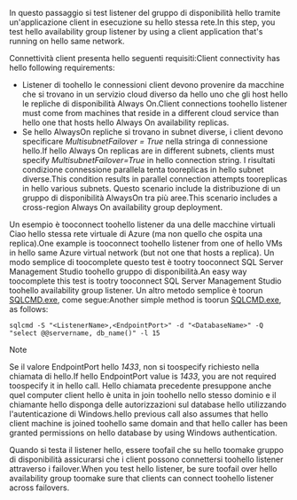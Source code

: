<span data-ttu-id="c1795-101">In questo passaggio si test listener del gruppo di disponibilità hello tramite un'applicazione client in esecuzione su hello stessa rete.</span><span class="sxs-lookup"><span data-stu-id="c1795-101">In this step, you test hello availability group listener by using a client application that's running on hello same network.</span></span>

<span data-ttu-id="c1795-102">Connettività client presenta hello seguenti requisiti:</span><span class="sxs-lookup"><span data-stu-id="c1795-102">Client connectivity has hello following requirements:</span></span>

* <span data-ttu-id="c1795-103">Listener di toohello le connessioni client devono provenire da macchine che si trovano in un servizio cloud diverso da hello uno che gli host hello le repliche di disponibilità Always On.</span><span class="sxs-lookup"><span data-stu-id="c1795-103">Client connections toohello listener must come from machines that reside in a different cloud service than hello one that hosts hello Always On availability replicas.</span></span>
* <span data-ttu-id="c1795-104">Se hello AlwaysOn repliche si trovano in subnet diverse, i client devono specificare *MultisubnetFailover = True* nella stringa di connessione hello.</span><span class="sxs-lookup"><span data-stu-id="c1795-104">If hello Always On replicas are in different subnets, clients must specify *MultisubnetFailover=True* in hello connection string.</span></span> <span data-ttu-id="c1795-105">I risultati condizione connessione parallela tenta tooreplicas in hello subnet diverse.</span><span class="sxs-lookup"><span data-stu-id="c1795-105">This condition results in parallel connection attempts tooreplicas in hello various subnets.</span></span> <span data-ttu-id="c1795-106">Questo scenario include la distribuzione di un gruppo di disponibilità AlwaysOn tra più aree.</span><span class="sxs-lookup"><span data-stu-id="c1795-106">This scenario includes a cross-region Always On availability group deployment.</span></span>

<span data-ttu-id="c1795-107">Un esempio è tooconnect toohello listener da una delle macchine virtuali Ciao hello stessa rete virtuale di Azure (ma non quello che ospita una replica).</span><span class="sxs-lookup"><span data-stu-id="c1795-107">One example is tooconnect toohello listener from one of hello VMs in hello same Azure virtual network (but not one that hosts a replica).</span></span> <span data-ttu-id="c1795-108">Un modo semplice di toocomplete questo test è tootry tooconnect SQL Server Management Studio toohello gruppo di disponibilità.</span><span class="sxs-lookup"><span data-stu-id="c1795-108">An easy way toocomplete this test is tootry tooconnect SQL Server Management Studio toohello availability group listener.</span></span> <span data-ttu-id="c1795-109">Un altro metodo semplice è toorun [SQLCMD.exe](https://technet.microsoft.com/library/ms162773.aspx), come segue:</span><span class="sxs-lookup"><span data-stu-id="c1795-109">Another simple method is toorun [SQLCMD.exe](https://technet.microsoft.com/library/ms162773.aspx), as follows:</span></span>

    sqlcmd -S "<ListenerName>,<EndpointPort>" -d "<DatabaseName>" -Q "select @@servername, db_name()" -l 15

> [!NOTE]
> <span data-ttu-id="c1795-110">Se il valore EndpointPort hello *1433*, non si toospecify richiesto nella chiamata di hello.</span><span class="sxs-lookup"><span data-stu-id="c1795-110">If hello EndpointPort value is *1433*, you are not required toospecify it in hello call.</span></span> <span data-ttu-id="c1795-111">Hello chiamata precedente presuppone anche quel computer client hello è unita in join toohello nello stesso dominio e il chiamante hello disponga delle autorizzazioni sul database hello utilizzando l'autenticazione di Windows.</span><span class="sxs-lookup"><span data-stu-id="c1795-111">hello previous call also assumes that hello client machine is joined toohello same domain and that hello caller has been granted permissions on hello database by using Windows authentication.</span></span>
> 
> 

<span data-ttu-id="c1795-112">Quando si testa il listener hello, essere toofail che su hello toomake gruppo di disponibilità assicurarsi che i client possono connettersi toohello listener attraverso i failover.</span><span class="sxs-lookup"><span data-stu-id="c1795-112">When you test hello listener, be sure toofail over hello availability group toomake sure that clients can connect toohello listener across failovers.</span></span>

